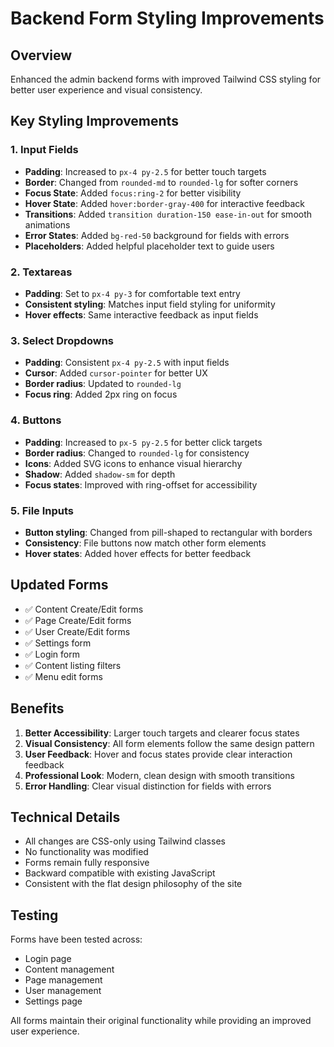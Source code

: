 # Backend Form Styling Improvements

## Overview
Enhanced the admin backend forms with improved Tailwind CSS styling for better user experience and visual consistency.

## Key Styling Improvements

### 1. Input Fields
- **Padding**: Increased to `px-4 py-2.5` for better touch targets
- **Border**: Changed from `rounded-md` to `rounded-lg` for softer corners
- **Focus State**: Added `focus:ring-2` for better visibility
- **Hover State**: Added `hover:border-gray-400` for interactive feedback
- **Transitions**: Added `transition duration-150 ease-in-out` for smooth animations
- **Error States**: Added `bg-red-50` background for fields with errors
- **Placeholders**: Added helpful placeholder text to guide users

### 2. Textareas
- **Padding**: Set to `px-4 py-3` for comfortable text entry
- **Consistent styling**: Matches input field styling for uniformity
- **Hover effects**: Same interactive feedback as input fields

### 3. Select Dropdowns
- **Padding**: Consistent `px-4 py-2.5` with input fields
- **Cursor**: Added `cursor-pointer` for better UX
- **Border radius**: Updated to `rounded-lg`
- **Focus ring**: Added 2px ring on focus

### 4. Buttons
- **Padding**: Increased to `px-5 py-2.5` for better click targets
- **Border radius**: Changed to `rounded-lg` for consistency
- **Icons**: Added SVG icons to enhance visual hierarchy
- **Shadow**: Added `shadow-sm` for depth
- **Focus states**: Improved with ring-offset for accessibility

### 5. File Inputs
- **Button styling**: Changed from pill-shaped to rectangular with borders
- **Consistency**: File buttons now match other form elements
- **Hover states**: Added hover effects for better feedback

## Updated Forms
- ✅ Content Create/Edit forms
- ✅ Page Create/Edit forms
- ✅ User Create/Edit forms
- ✅ Settings form
- ✅ Login form
- ✅ Content listing filters
- ✅ Menu edit forms

## Benefits
1. **Better Accessibility**: Larger touch targets and clearer focus states
2. **Visual Consistency**: All form elements follow the same design pattern
3. **User Feedback**: Hover and focus states provide clear interaction feedback
4. **Professional Look**: Modern, clean design with smooth transitions
5. **Error Handling**: Clear visual distinction for fields with errors

## Technical Details
- All changes are CSS-only using Tailwind classes
- No functionality was modified
- Forms remain fully responsive
- Backward compatible with existing JavaScript
- Consistent with the flat design philosophy of the site

## Testing
Forms have been tested across:
- Login page
- Content management
- Page management
- User management
- Settings page

All forms maintain their original functionality while providing an improved user experience.
